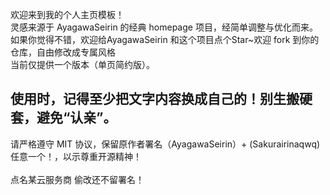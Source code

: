 欢迎来到我的个人主页模板！<br>
灵感来源于 AyagawaSeirin 的经典 homepage 项目，经简单调整与优化而来。<br>
如果你觉得不错，欢迎给AyagawaSeirin 和这个项目点个Star~欢迎 fork 到你的仓库，自由修改成专属风格<br>
当前仅提供一个版本（单页简约版）。<br>
## 使用时，记得至少把文字内容换成自己的！别生搬硬套，避免“认亲”。
请严格遵守 MIT 协议，保留原作者署名（AyagawaSeirin）+ (Sakurairinaqwq)任意一个！，以示尊重开源精神！<br>
<br>
点名某云服务商 偷改还不留署名！
